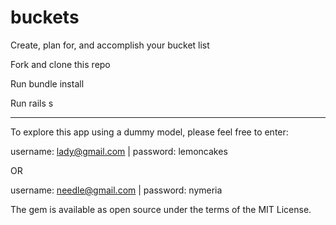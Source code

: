 # buckets
Create, plan for, and accomplish your bucket list

Fork and clone this repo

Run bundle install

Run rails s

---

To explore this app using a dummy model, please feel free to enter:

username: lady@gmail.com | password: lemoncakes

OR

username: needle@gmail.com | password: nymeria


The gem is available as open source under the terms of the MIT License.
